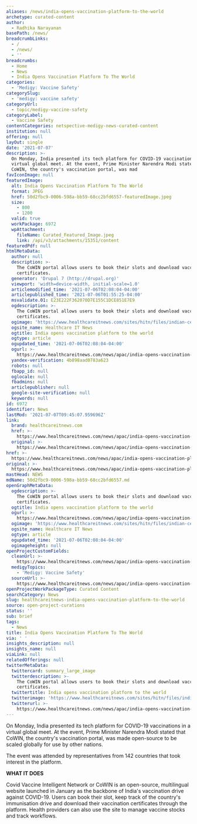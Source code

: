 ```yaml
---
aliases: /news/india-opens-vaccination-platform-to-the-world
archetype: curated-content
author:
  - Radhika Narayanan
basePath: /news/
breadcrumbLinks:
  - /
  - /news/
  - ''
breadcrumbs:
  - Home
  - News
  - India Opens Vaccination Platform To The World
categories:
  - 'Medigy: Vaccine Safety'
categorySlug:
  - 'medigy: vaccine safety'
categoryUrl:
  - topic/medigy-vaccine-safety
categoryLabel:
  - Vaccine Safety
contentCategories: netspective-medigy-news-curated-content
institution: null
offering: null
layOut: single
date: '2021-07-07'
description: >-
  On Monday, India presented its tech platform for COVID-19 vaccinations in a
  virtual global meet. At the event, Prime Minister Narendra Modi stated that
  CoWIN, the country's vaccination portal, was mad
favIconImage: null
featuredImage:
  alt: India Opens Vaccination Platform To The World
  format: JPEG
  href: 50d2fbc9-0006-598a-bb59-68cc2bfd6557-featuredImage.jpeg
  size:
    - 800
    - 1200
  valid: true
  workPackage: 6972
  wpAttachment:
    fileName: Curated_Featured_Image.jpeg
    link: /api/v3/attachments/15351/content
featuredPdf: null
htmlMetaData:
  author: null
  description: >-
    The CoWIN portal allows users to book their slots and download vaccine
    certificates.
  generator: 'Drupal 7 (http://drupal.org)'
  viewport: 'width=device-width, initial-scale=1.0'
  articlemodified_time: '2021-07-06T02:08:04-04:00'
  articlepublished_time: '2021-07-06T01:55:25-04:00'
  msvalidate.01: E23E222F362070D7E155C1DCE851E7E9
  ogdescription: >-
    The CoWIN portal allows users to book their slots and download vaccine
    certificates.
  ogimage: 'https://www.healthcareitnews.com/sites/hitn/files/indian-certificate.jpeg'
  ogsite_name: Healthcare IT News
  ogtitle: India opens vaccination platform to the world
  ogtype: article
  ogupdated_time: '2021-07-06T02:08:04-04:00'
  ogurl: >-
    https://www.healthcareitnews.com/news/apac/india-opens-vaccination-platform-world
  yandex-verification: 4b898aad0783a623
  robots: null
  fbapp_id: null
  oglocale: null
  fbadmins: null
  articlepublisher: null
  google-site-verification: null
  keywords: null
id: 6972
identifier: News
lastMod: '2021-07-07T09:45:07.959696Z'
link:
  brand: healthcareitnews.com
  href: >-
    https://www.healthcareitnews.com/news/apac/india-opens-vaccination-platform-world
  original: >-
    https://www.healthcareitnews.com/news/apac/india-opens-vaccination-platform-world
href: >-
  https://www.healthcareitnews.com/news/apac/india-opens-vaccination-platform-world
original: >-
  https://www.healthcareitnews.com/news/apac/india-opens-vaccination-platform-world
mastHead: NEWS
mdName: 50d2fbc9-0006-598a-bb59-68cc2bfd6557.md
openGraphMetaData:
  ogdescription: >-
    The CoWIN portal allows users to book their slots and download vaccine
    certificates.
  ogtitle: India opens vaccination platform to the world
  ogurl: >-
    https://www.healthcareitnews.com/news/apac/india-opens-vaccination-platform-world
  ogimage: 'https://www.healthcareitnews.com/sites/hitn/files/indian-certificate.jpeg'
  ogsite_name: Healthcare IT News
  ogtype: article
  ogupdated_time: '2021-07-06T02:08:04-04:00'
  ogimageheight: null
openProjectCustomFields:
  cleanUrl: >-
    https://www.healthcareitnews.com/news/apac/india-opens-vaccination-platform-world
  medigyTopics:
    - 'Medigy: Vaccine Safety'
  sourceUrl: >-
    https://www.healthcareitnews.com/news/apac/india-opens-vaccination-platform-world
openProjectWorkPackageType: Curated Content
searchCategory: News
slug: healthcareitnews-india-opens-vaccination-platform-to-the-world
source: open-project-curations
status: ''
sub: brief
tags:
  - News
title: India Opens Vaccination Platform To The World
via: ' '
insights_description: null
insights_name: null
viaLink: null
relatedOfferings: null
twitterMetaData:
  twittercard: summary_large_image
  twitterdescription: >-
    The CoWIN portal allows users to book their slots and download vaccine
    certificates.
  twittertitle: India opens vaccination platform to the world
  twitterimage: 'https://www.healthcareitnews.com/sites/hitn/files/indian-certificate.jpeg'
  twitterurl: >-
    https://www.healthcareitnews.com/news/apac/india-opens-vaccination-platform-world
---
```

<p>On Monday, India presented its tech platform for COVID-19 vaccinations in a virtual global meet. At the event, Prime Minister Narendra Modi stated that CoWIN, the country's vaccination portal, was made open-source to be scaled globally for use by other nations.</p><p>The event was attended by representatives from 142 countries that took interest in the platform.</p><p><strong>WHAT IT DOES</strong></p><p>Covid Vaccine Intelligent Network or CoWIN is an open-source, multilingual website launched in January as the backbone of India's vaccination drive against COVID-19. Users can book their slot, keep track of the country's immunisation drive and download their vaccination certificates through the platform. Health providers can also use the site to manage vaccine stocks and track workflows.</p>